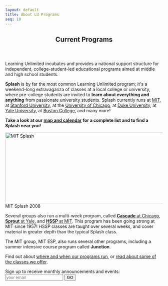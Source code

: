 ```yaml
---
layout: default
title: About LU Programs
seq: 10
---
```


<div id="main-wrapper">
          <div class="container">


<section markdown="1">
<header class="major">
                      <h2>Current Programs</h2>
                    </header>

Learning Unlimited incubates and provides a national support structure for independent, college-student-led educational programs aimed at middle and high school students.

**Splash** is by far the most common Learning Unlimited program; it's a weekend-long extravaganza of classes at a local college or university, where pre-college students are invited to **learn about everything and anything** from passionate university students. Splash currently runs at [MIT](https://esp.mit.edu/learn/Splash/index.html), at [Stanford University](https://stanfordesp.org/), at the [University of Chicago](https://splashchicago.learningu.org/), at [Duke University](https://dukesplash.learningu.org/), at [Yale University](https://yale.learningu.org/), at [Boston College](https://bcsplash.learningu.org), and many more! 

**Take a look at our [map and calendar](/current-programs/when-and-where) for a complete list and to find a Splash near you!**

<img src="/media/images/photos/mit-splash.jpg" width="700" height="226" alt="MIT Splash">
<div class="imagecaption">MIT Splash 2008</div>

Several groups also run a multi-week program, called [**Cascade** at Chicago](https://splashchicago.learningu.org/learn/cascade.html), [**Sprout** at Yale](https://yale.learningu.org/learn/sprout.html), and [**HSSP** at MIT](https://esp.mit.edu/learn/HSSP/index.html). This program has been going strong at MIT since 1957! HSSP classes are taught over several weeks, and cover material in greater depth than the typical Splash class.

The MIT group, MIT ESP, also runs several other programs, including a summer intensive course program called **Junction**.

Find out about [where and when our programs run](/current-programs/when-and-where), or [read about some of the classes we offer](/current-programs/classes).

</section>
<script>
  function set_div_class(className) {
    document.getElementById("mailing_list").className = className;
  }

  function submit_email() {
    var xhr = new XMLHttpRequest();
    var email = document.getElementById("email_input").value;
    var data = "ca=b750bc08-f0d3-44d1-be8f-94d3f02c19b9list=1&source=EFD&required=list,email&email=" + encodeURIComponent(email);
    xhr.addEventListener("load", handle_load);
    xhr.addEventListener("error", function() {set_div_class("error");});
    xhr.open("POST", "https://visitor2.constantcontact.com/api/signup")
    xhr.setRequestHeader('Content-Type', 'application/x-www-form-urlencoded');
    xhr.setRequestHeader('Content-Length', data.length);
    xhr.send(data);
    set_div_class("submitted");
  }

  function handle_load() {
    if (this.responseText && JSON.parse(this.responseText).success) {
      set_div_class("success");
    } else {
      set_div_class("error");
    }
  }
</script>
<div id="mailing_list">
  <label for="email">Sign up to receive monthly announcements and events:</label>
  <input id="email_input" name="email" value="" maxlength="80" type="text" placeholder="your email">
  <button class="go-button" type="submit" data-enabled="enabled" onclick="javascript:submit_email()">GO</button>
</div>


</div>
</div>
